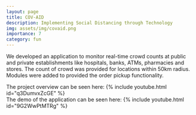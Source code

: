 ```yaml
---
layout: page
title: COV-AID
description: Implementing Social Distancing through Technology
img: assets/img/covaid.png
importance: 7
category: fun
---
```


We developed an application to monitor real-time crowd counts at public and private establishments like
hospitals, banks, ATMs, pharmacies and stores. The count of crowd was provided for locations
within 50km radius. Modules were added to provided the order pickup functionality.

The project overview can be seen here:
{% include youtube.html id="q3DumvxZcGE" %}\
The demo of the application can be seen here:
{% include youtube.html id="9G2WwPtMTRg" %}